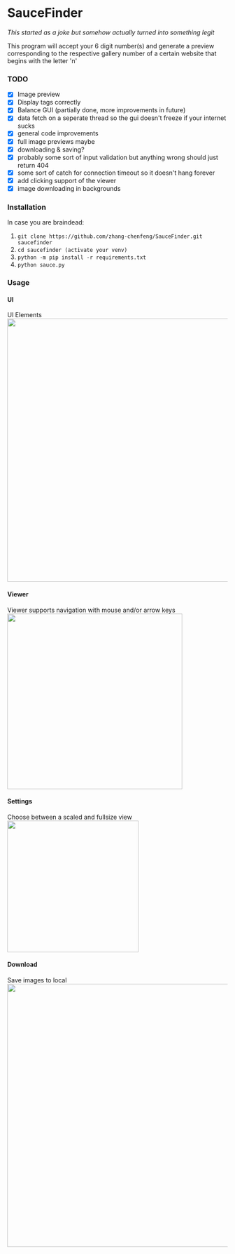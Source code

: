 # SauceFinder
*This started as a joke but somehow actually turned into something legit*

This program will accept your 6 digit number(s) and generate a preview corresponding to the respective gallery number of a certain website that begins with the letter 'n'


### TODO
- [x] Image preview
- [x] Display tags correctly
- [x] Balance GUI (partially done, more improvements in future)
- [x] data fetch on a seperate thread so the gui doesn't freeze if your internet sucks
- [x] general code improvements
- [x] full image previews maybe
- [x] downloading & saving?
- [x] probably some sort of input validation but anything wrong should just return 404
- [x] some sort of catch for connection timeout so it doesn't hang forever
- [x] add clicking support of the viewer
- [x] image downloading in backgrounds

### Installation
In case you are braindead:
1. `git clone https://github.com/zhang-chenfeng/SauceFinder.git saucefinder`
2. `cd saucefinder (activate your venv)`
3. `python -m pip install -r requirements.txt`
4. `python sauce.py`

### Usage

#### UI
UI Elements\
<img src="https://cdn.discordapp.com/attachments/496020212764901387/709842419306463242/main.png" width="600">

#### Viewer
Viewer supports navigation with mouse and/or arrow keys\
<img src="https://cdn.discordapp.com/attachments/496020212764901387/709833761130414171/viewer_2.png" width="400">

#### Settings
Choose between a scaled and fullsize view\
<img src="https://cdn.discordapp.com/attachments/496020212764901387/709528532195213442/setting.png" width="300">

#### Download
Save images to local\
<img src="https://cdn.discordapp.com/attachments/496020212764901387/709843641597821088/down.png" width="600">
